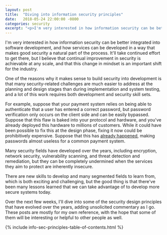 ```yaml
---
layout: post
title:  "Diving into information security principles"
date:   2018-05-24 22:00:00 -0800
categories: security
excerpt: "<p>I'm very interested in how information security can be better integrated into software development, and how services can be developed in a way that makes good security a natural part of the process.  It'll take continued effort to get there, but I believe that continual improvement in security is achievable at any scale, and that this change in mindset is an important shift for the industry.</p><p>Over the next few weeks, I'll dive into some of the security design principles that have evolved over the years, adding unsolicited commentary as I go.</p>"
---
```

I'm very interested in how information security can be better integrated into software development, and how services can be developed in a way that makes good security a natural part of the process.  It'll take continued effort to get there, but I believe that continual improvement in security is achievable at any scale, and that this change in mindset is an important shift for the industry.

One of the reasons why it makes sense to build security into development is that many security-related challenges are much easier to address at the planning and design stages than during implementation and system testing, and a lot of this work requires both development and security skill sets.

For example, suppose that your payment system relies on being able to authenticate that a user has entered a correct password, but password verification only occurs on the client side and can be easily bypassed.  Suppose that this flaw is baked into your protocol and hardware, and you've already deployed this hardware to millions of customers.  While it could have been possible to fix this at the design phase, fixing it now could be prohibitively expensive.  Suppose that this has [already happened](https://www.cl.cam.ac.uk/research/security/banking/nopin/oakland10chipbroken.pdf), making passwords almost useless for a common payment system.

Many security fields have developed over the years, including encryption, network security, vulnerability scanning, and threat detection and remediation, but they can be completely undermined when the services they aim to protect are inherently insecure.

There are new skills to develop and many segmented fields to learn from, which is both exciting and challenging, but the good thing is that there've been many lessons learned that we can take advantage of to develop more secure systems today.

Over the next few weeks, I'll dive into some of the security design principles that have evolved over the years, adding unsolicited commentary as I go.  These posts are mostly for my own reference, with the hope that some of them will be interesting or helpful to other people as well.

{% include info-sec-principles-table-of-contents.html %}
